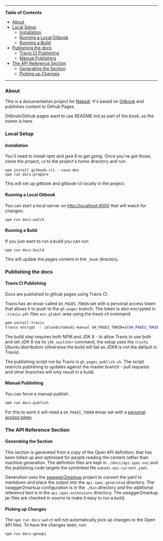 ----
<!-- START doctoc generated TOC please keep comment here to allow auto update -->
<!-- DON'T EDIT THIS SECTION, INSTEAD RE-RUN doctoc TO UPDATE -->
**Table of Contents**

- [About](#about)
- [Local Setup](#local-setup)
  - [Installation](#installation)
  - [Running a Local Gitbook](#running-a-local-gitbook)
  - [Running a Build](#running-a-build)
- [Publishing the docs](#publishing-the-docs)
  - [Travis CI  Publishing](#travis-ci--publishing)
  - [Manual Publishing](#manual-publishing)
- [The API Reference Section](#the-api-reference-section)
  - [Generating the Section](#generating-the-section)
  - [Picking up Changes](#picking-up-changes)

<!-- END doctoc generated TOC please keep comment here to allow auto update -->
----

### About

This is a documentation project for [Nakadi](https://github.com/zalando/nakadi). It's based on [Gitbook](https://www.gitbook.com) and publishes content to Github Pages.

Gitbook/Github pages want to use README.md as part of the book, so the howto is here.

### Local Setup

#### Installation

You'll need to install npm and java 8 to get going. Once you've got those, clone the project, `cd` to the project's home directory and run:

```
npm install gitbook-cli --save-dev
npm run docs:prepare
```

This will set up gitbook and gitbook-cli locally in the project.

#### Running a Local Gitbook

You can start a local server on [http://localhost:4000](http://localhost:4000) that will watch for changes:

```
npm run docs:watch
```


#### Running a Build

If you just want to run a build you can run: 

```
npm run docs:build
```

This will update the pages content in the `_book` directory.

### Publishing the docs

#### Travis CI  Publishing

Docs are published to github pages using Travis CI. 

Travis has an envar called `GH_PAGES_TOKEN` set with a personal access token that allows it to push to the `gh-pages` branch. The token is also encrypted in `.travis.yml` files `env.global` area using the travis cli command:

```sh
gem install travis
travis encrypt -r zalando/nakadi-manual GH_PAGES_TOKEN=${GH_PAGES_TOKEN} --add
```

The build step requires both NPM and JDK 8 - to allow Travis to use both and set JDK 8 via its `jdk_switcher` command, the setup uses the `trusty` Ubuntu distribution (otherwise the build will fail as JDK8 is not the default in Travis).

The publishing script run by Travis is `gh_pages_publish.sh`. The script restricts publishing to updates against the master branch - pull requests and other branches will only result in a build.


#### Manual Publishing

You can force a manual publish:

```sh
npm run docs:publish
```

For this to work it will need a `GH_PAGES_TOKEN` envar set with a [personal access token](https://github.com/settings/tokens/new).

### The API Reference Section

#### Generating the Section

This section is generated from a copy of the Open API definition, that has been tidied up and optimised for people reading the content rather than machine generation. The definition files are kept in `./docs/api-spec-oai` and the publishing code targets the symlinked file `nakadi-oai-current.yaml`.

Generation uses the [swagger2markup](http://swagger2markup.github.io/swagger2markup/1.0.1-SNAPSHOT) project to convert the yaml to markdown and place the output into the `api-spec-generated` directory. The swagger2markup configuration is in the `./bin` directory and the additional reference text is in the `api-spec-extensions` directory. The swagger2markup jar files are checked in source to make it easy to run a build.

#### Picking up Changes

The `npm run docs:watch` will not automatically pick up changes to the Open API files. To have the changes seen, run:

```sh
npm run docs:genapi
```


